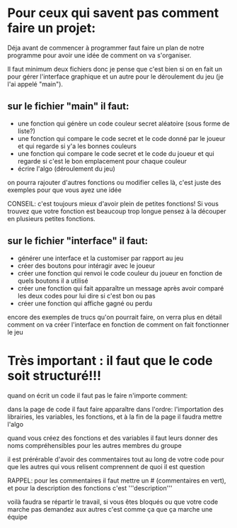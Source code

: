 # Pour ceux qui savent pas comment faire un projet:

Déja avant de commencer à programmer faut faire un plan de notre programme pour avoir une idée de comment on va s'organiser.

Il faut minimum deux fichiers donc je pense que c'est bien si on en fait un pour gérer l'interface graphique 
et un autre pour le déroulement du jeu (je l'ai appelé "main").

sur le fichier "main" il faut:
-
- une fonction qui génère un code couleur secret aléatoire (sous forme de liste?)
- une fonction qui compare le code secret et le code donné par le joueur et qui regarde si y'a les bonnes couleurs
- une fonction qui compare le code secret et le code du joueur et qui regarde si c'est le bon emplacement pour chaque couleur
- écrire l'algo (déroulement du jeu)

on pourra rajouter d'autres fonctions ou modifier celles là, c'est juste des exemples pour que vous ayez une idée

CONSEIL: c'est toujours mieux d'avoir plein de petites fonctions!
Si vous trouvez que votre fonction est beaucoup trop longue pensez à la découper en plusieurs petites fonctions.

sur le fichier "interface" il faut:
-
- générer une interface et la customiser par rapport au jeu
- créer des boutons pour intéragir avec le joueur
- créer une fonction qui renvoi le code couleur du joueur en fonction de quels boutons il a utilisé
- créer une fonction qui fait apparaître un message après avoir comparé les deux codes pour lui dire si c'est bon ou pas
- créer une fonction qui affiche gagné ou perdu

encore des exemples de trucs qu'on pourrait faire, on verra plus en détail comment on va créer l'interface en fonction de comment on fait fonctionner le jeu

# Très important : il faut que le code soit structuré!!!
quand on écrit un code il faut pas le faire n'importe comment:

dans la page de code il faut faire apparaître dans l'ordre: l'importation des librairies, les variables, les fonctions, et à la fin de la page il faudra mettre l'algo

quand vous créez des fonctions et des variables il faut leurs donner des noms compréhensibles pour les autres membres du groupe

il est prérérable d'avoir des commentaires tout au long de votre code pour que les autres qui vous relisent comprennent de quoi il est question

RAPPEL: pour les commentaires il faut mettre un # (commentaires en vert), et pour la description des fonctions c'est '''description'''



voilà faudra se répartir le travail, si vous êtes bloqués ou que votre code marche pas demandez aux autres c'est comme ça que ça marche une équipe
